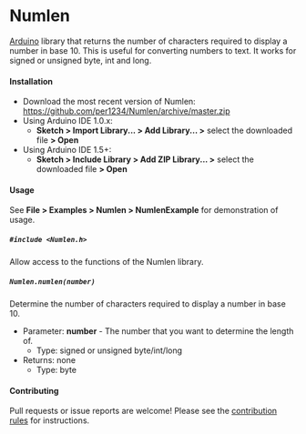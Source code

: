 Numlen
==========

[Arduino](http://arduino.cc) library that returns the number of characters required to display a number in base 10. This is useful for converting numbers to text. It works for signed or unsigned byte, int and long.

#### Installation
- Download the most recent version of Numlen: https://github.com/per1234/Numlen/archive/master.zip
- Using Arduino IDE 1.0.x:
  - **Sketch > Import Library... > Add Library... >** select the downloaded file **> Open**
- Using Arduino IDE 1.5+:
  - **Sketch > Include Library > Add ZIP Library... >** select the downloaded file **> Open**


#### Usage
See **File > Examples > Numlen > NumlenExample** for demonstration of usage.

##### `#include <Numlen.h>`
Allow access to the functions of the Numlen library.

##### `Numlen.numlen(number)`
Determine the number of characters required to display a number in base 10.
- Parameter: **number** - The number that you want to determine the length of.
  - Type: signed or unsigned byte/int/long
- Returns: none
  - Type: byte


#### Contributing
Pull requests or issue reports are welcome! Please see the [contribution rules](https://github.com/per1234/NumLen/blob/master/.github/CONTRIBUTING.md) for instructions.
